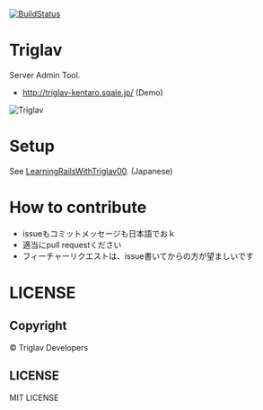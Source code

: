 [![BuildStatus](https://secure.travis-ci.org/kentaro/triglav.png)](http://travis-ci.org/kentaro/triglav)

# Triglav

Server Admin Tool.

 * http://triglav-kentaro.sqale.jp/ (Demo)

![Triglav](https://docs.google.com/drawings/pub?id=1XQRxih2OqDrXRIPT07aMo0XHlDtxKuX95Ev0_fOqmIM&w=960&h=720)

# Setup

See [LearningRailsWithTriglav00](https://github.com/kentaro/triglav/wiki/LearningRailsWithTriglav00). (Japanese)

# How to contribute

 * issueもコミットメッセージも日本語でおｋ
 * 適当にpull requestください
 * フィーチャーリクエストは、issue書いてからの方が望ましいです

# LICENSE

## Copyright

&copy; Triglav Developers

## LICENSE

MIT LICENSE
